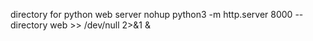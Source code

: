 directory for python web server
nohup python3 -m http.server 8000  --directory web >> /dev/null 2>&1 &

